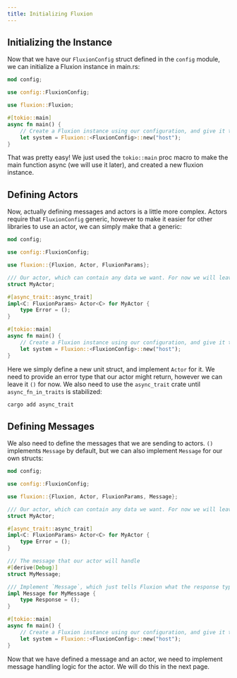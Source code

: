 ```yaml
---
title: Initializing Fluxion
---
```


## Initializing the Instance

Now that we have our `FluxionConfig` struct defined in the `config` module, we can initialize a Fluxion instance in main.rs:

```rust
mod config;

use config::FluxionConfig;

use fluxion::Fluxion;

#[tokio::main]
async fn main() {
    // Create a Fluxion instance using our configuration, and give it the name `host`
    let system = Fluxion::<FluxionConfig>::new("host");
}

```

That was pretty easy! We just used the `tokio::main` proc macro to make the main function async (we will use it later), and created a new fluxion instance.

## Defining Actors

Now, actually defining messages and actors is a little more complex. Actors require that `FluxionConfig` generic, however to make it easier for other libraries to use an actor, we can simply make that a generic:

```rust
mod config;

use config::FluxionConfig;

use fluxion::{Fluxion, Actor, FluxionParams};

/// Our actor, which can contain any data we want. For now we will leave it empty.
struct MyActor;

#[async_trait::async_trait]
impl<C: FluxionParams> Actor<C> for MyActor {
    type Error = ();
}

#[tokio::main]
async fn main() {
    // Create a Fluxion instance using our configuration, and give it the name `host`
    let system = Fluxion::<FluxionConfig>::new("host");
}

```

Here we simply define a new unit struct, and implement `Actor` for it. We need to provide an error type that our actor might return, however we can leave it `()` for now. We also need to use the `async_trait` crate until `async_fn_in_traits` is stabilized:

```sh
cargo add async_trait
```

## Defining Messages

We also need to define the messages that we are sending to actors. `()` implements `Message` by default, but we can also implement `Message` for our own structs:

```rust
mod config;

use config::FluxionConfig;

use fluxion::{Fluxion, Actor, FluxionParams, Message};

/// Our actor, which can contain any data we want. For now we will leave it empty.
struct MyActor;

#[async_trait::async_trait]
impl<C: FluxionParams> Actor<C> for MyActor {
    type Error = ();
}

/// The message that our actor will handle
#[derive(Debug)]
struct MyMessage;

/// Implement `Message`, which just tells Fluxion what the response type of the message is.
impl Message for MyMessage {
    type Response = ();
}

#[tokio::main]
async fn main() {
    // Create a Fluxion instance using our configuration, and give it the name `host`
    let system = Fluxion::<FluxionConfig>::new("host");
}

```

Now that we have defined a message and an actor, we need to implement message handling logic for the actor. We will do this in the next page.